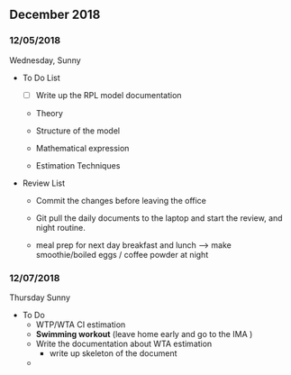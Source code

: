 ## December 2018



### 12/05/2018 

Wednesday, Sunny

- To Do List

  - [ ] Write up the RPL model documentation

  + Theory

  + Structure of the model

  + Mathematical expression

  + Estimation  Techniques


- Review List 

  - Commit the changes before leaving the office 

  - Git pull the daily documents to the laptop and start the review, and night routine.

  - meal prep for next day breakfast and lunch --> make smoothie/boiled eggs / coffee powder at night




### 12/07/2018

Thursday Sunny

- To Do
  - WTP/WTA CI estimation
  - **Swimming workout** (leave home early and go to the IMA )
  - Write the documentation about WTA estimation
    - write up skeleton of the document 
  - 